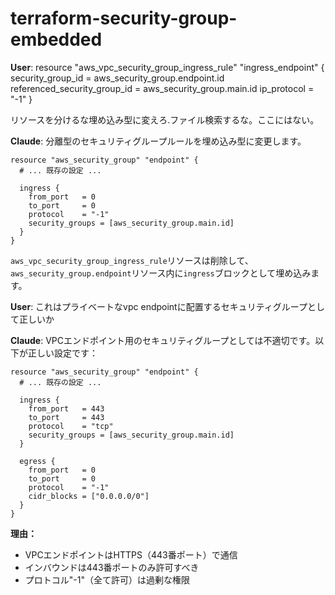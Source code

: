 # terraform-security-group-embedded

**User**:
resource "aws_vpc_security_group_ingress_rule" "ingress_endpoint" {
    security_group_id = aws_security_group.endpoint.id
    referenced_security_group_id = aws_security_group.main.id
    ip_protocol       = "-1"
  }

リソースを分けるな埋め込み型に変えろ.ファイル検索するな。ここにはない。

**Claude**:
分離型のセキュリティグループルールを埋め込み型に変更します。

```hcl
resource "aws_security_group" "endpoint" {
  # ... 既存の設定 ...

  ingress {
    from_port   = 0
    to_port     = 0
    protocol    = "-1"
    security_groups = [aws_security_group.main.id]
  }
}
```

`aws_vpc_security_group_ingress_rule`リソースは削除して、`aws_security_group.endpoint`リソース内に`ingress`ブロックとして埋め込みます。

**User**:
これはプライベートなvpc endpointに配置するセキュリティグループとして正しいか

**Claude**:
VPCエンドポイント用のセキュリティグループとしては不適切です。以下が正しい設定です：

```hcl
resource "aws_security_group" "endpoint" {
  # ... 既存の設定 ...

  ingress {
    from_port   = 443
    to_port     = 443
    protocol    = "tcp"
    security_groups = [aws_security_group.main.id]
  }
  
  egress {
    from_port   = 0
    to_port     = 0
    protocol    = "-1"
    cidr_blocks = ["0.0.0.0/0"]
  }
}
```

**理由：**
- VPCエンドポイントはHTTPS（443番ポート）で通信
- インバウンドは443番ポートのみ許可すべき
- プロトコル"-1"（全て許可）は過剰な権限

